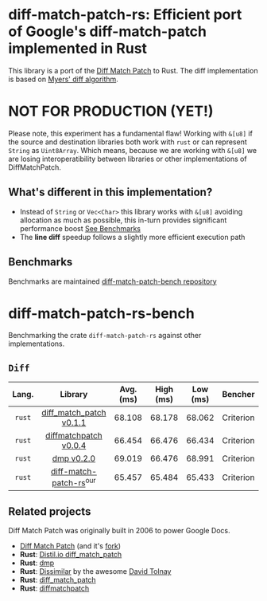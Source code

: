 # diff-match-patch-rs: Efficient port of Google's diff-match-patch implemented in Rust

This library is a port of the [Diff Match Patch](https://github.com/dmsnell/diff-match-patch) to Rust. The
diff implementation is based on [Myers' diff algorithm](https://neil.fraser.name/writing/diff/myers.pdf).

# NOT FOR PRODUCTION (YET!)

Please note, this experiment has a fundamental flaw! Working with `&[u8]` if the source and destination libraries both work with `rust` or can represent `String` as `Uint8Array`. Which means, because we are working with `&[u8]` we are losing interoperatibility between libraries or other implementations of DiffMatchPatch.


## What's different in this implementation?
- Instead of `String` or `Vec<Char>` this library works with `&[u8]` avoiding allocation as much as possible, this in-turn provides significant performance boost [See Benchmarks](#benchmarks)
- The **line diff** speedup follows a slightly more efficient execution path

## Benchmarks
Benchmarks are maintained [diff-match-patch-bench repository](https://github.com/AnubhabB/diff-match-patch-rs-bench)

# diff-match-patch-rs-bench
Benchmarking the crate `diff-match-patch-rs` against other implementations.

## `Diff`
| Lang.   | Library   | Avg. (ms)   | High (ms)   | Low (ms)   | Bencher   |
|:-------:|:---------:|:-----------:|:-----------:|:----------:|:---------:|
| `rust`  | [diff_match_patch v0.1.1](https://crates.io/crates/diff_match_patch) | 68.108 | 68.178 | 68.062 | Criterion |
| `rust`  | [diffmatchpatch v0.0.4](https://crates.io/crates/diffmatchpatch) | 66.454 | 66.476 | 66.434 | Criterion |
| `rust`  | [dmp v0.2.0](https://crates.io/crates/dmp) | 69.019 | 66.476 | 68.991 | Criterion |
| `rust`  | [diff-match-patch-rs](https://github.com/AnubhabB/diff-match-patch-rs.git)<sup>our</sup> | 65.457 | 65.484 | 65.433 | Criterion |


## Related projects

Diff Match Patch was originally built in 2006 to power Google Docs.
- [Diff Match Patch](https://github.com/google/diff-match-patch) (and it's [fork](https://github.com/dmsnell/diff-match-patch))
- **Rust**: [Distil.io diff_match_patch](https://crates.io/crates/diff_match_patch)
- **Rust**: [dmp](https://crates.io/crates/dmp)
- **Rust**: [Dissimilar](https://crates.io/crates/dissimilar) by the awesome [David Tolnay](https://github.com/dtolnay)
- **Rust**: [diff_match_patch](https://crates.io/crates/diff_match_patch)
- **Rust**: [diffmatchpatch](https://crates.io/crates/diffmatchpatch)


